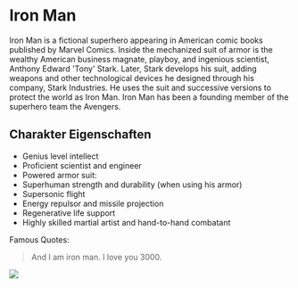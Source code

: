 # Iron Man

Iron Man is a fictional superhero appearing in American comic books published by Marvel Comics. Inside the mechanized suit of armor is the wealthy American business magnate, playboy, and ingenious scientist, Anthony Edward 'Tony' Stark. Later, Stark develops his suit, adding weapons and other technological devices he designed through his company, Stark Industries. He uses the suit and successive versions to protect the world as Iron Man. Iron Man has been a founding member of the superhero team the Avengers. 

## Charakter Eigenschaften
* Genius level intellect
* Proficient scientist and engineer
* Powered armor suit:
* Superhuman strength and durability (when using his armor)
* Supersonic flight
* Energy repulsor and missile projection
* Regenerative life support
* Highly skilled martial artist and hand-to-hand combatant

Famous Quotes:
> And I am iron man.
> I love you 3000.

<img src="https://p1.pxfuel.com/preview/885/137/112/iron-man-superhero-edit-hero-man-cartoon.jpg"/>

